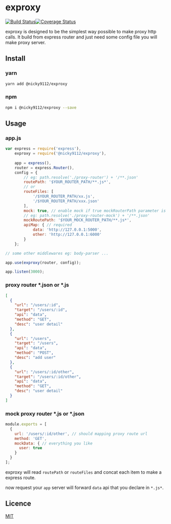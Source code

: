 # exproxy

[![Build Status](https://travis-ci.org/nicky9112/exproxy.svg?branch=master)](https://travis-ci.org/nicky9112/exproxy)[![Coverage Status](https://coveralls.io/repos/github/nicky9112/exproxy/badge.svg?branch=master)](https://coveralls.io/github/nicky9112/exproxy?branch=master)

exproxy is designed to be the simplest way possible to make proxy http calls.
It build from express router and just need some config file you will make proxy server.

## Install

### yarn

```bash
yarn add @nicky9112/exproxy
```

### npm

```bash
npm i @nicky9112/exproxy --save
```

## Usage

### app.js

```javascript
var express = require('express'),
    exproxy = require('@nicky9112/exproxy'),
    
    app = express(),
    router = express.Router(),
    config = {
		// eg: path.resolve('./proxy-router') + '/**.json'
		routePath: '$YOUR_ROUTER_PATH/**.js*', 
		// or
		routeFiles: [
			'/$YOUR_ROUTER_PATH/xx.js',
			'/$YOUR_ROUTER_PATH/xxx.json'
		],
		mock: true, // enable mock if true mockRouterPath parameter is require
		// eg: path.resolve('./proxy-router-mock') + '/**.json'
		mockRoutePath: '$YOUR_MOCK_ROUTER_PATH/**.js*',
		apiMap: { // required
      		data: 'http://127.0.0.1:5000',
      		other: 'http://127.0.0.1:6000'
    	}
	};

// some other middlewares eg: body-parser ...

app.use(exproxy(router, config));

app.listen(3000);
```

### proxy router *.json or *.js

```json
[
  {
    "url": "/users/:id",
    "target": "/users/:id",
    "api": "data",
    "method": "GET",
    "desc": "user detail"
  },
  {
    "url": "/users",
    "target": "/users",
    "api": "data",
    "method": "POST",
    "desc": "add user"
  },
  {
    "url": "/users/:id/other",
    "target": "/users/:id/other",
    "api": "data",
    "method": "GET",
    "desc": "user detail"
  }
]
```

### mock proxy router *.js or *.json

```javascript
module.exports = [
  {
    url: '/users/:id/other', // should mapping proxy route url
    method: 'GET',
    mockData: { // everything you like
      user: true
    }
  }
];
```

exproxy will read `routePath` or `routeFiles` and concat each item to make a express route.

now request your `app` server will forward `data` api that you declare in `*.js*`.

## Licence

[MIT](LICENSE)
